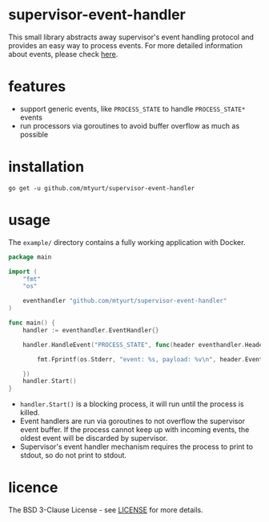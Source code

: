 # supervisor-event-handler

This small library abstracts away supervisor's event handling protocol and provides
an easy way to process events. For more detailed information about events, please check [here](http://supervisord.org/events.html).

# features

- support generic events, like `PROCESS_STATE` to handle `PROCESS_STATE*` events
- run processors via goroutines to avoid buffer overflow as much as possible

# installation

```
go get -u github.com/mtyurt/supervisor-event-handler
```

# usage

The `example/` directory contains a fully working application with Docker.


```go
package main

import (
	"fmt"
	"os"

	eventhandler "github.com/mtyurt/supervisor-event-handler"
)

func main() {
	handler := eventhandler.EventHandler{}

	handler.HandleEvent("PROCESS_STATE", func(header eventhandler.HeaderTokens, payload map[string]string) {

		fmt.Fprintf(os.Stderr, "event: %s, payload: %v\n", header.EventName, payload)

	})
	handler.Start()
}
```

- `handler.Start()` is a blocking process, it will run until the process is killed.
- Event handlers are run via goroutines to not overflow the supervisor event buffer. If the process cannot keep up with incoming events, the oldest event will be discarded by supervisor.
- Supervisor's event handler mechanism requires the process to print to stdout, so do not print to stdout.

# licence

The BSD 3-Clause License - see [LICENSE](https://github.com/mtyurt/supervisor-event-handler/blob/master/LICENSE) for more details.
